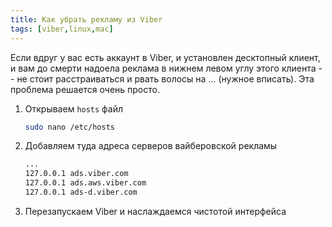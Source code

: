 ```yaml
---
title: Как убрать рекламу из Viber
tags: [viber,linux,mac]
---
```


Если вдруг у вас есть аккаунт в Viber, и установлен десктопный клиент,
и вам до смерти надоела реклама в нижнем левом углу этого клиента -- не 
стоит расстраиваться и рвать волосы на ... (нужное вписать).
Эта проблема решается очень просто.
<!--more-->

1. Открываем ```hosts``` файл
   ```bash
   sudo nano /etc/hosts
   ```
2. Добавляем туда адреса серверов вайберовской рекламы
   ```bash
   ...
   127.0.0.1 ads.viber.com
   127.0.0.1 ads.aws.viber.com
   127.0.0.1 ads-d.viber.com
   ```
3. Перезапускаем Viber и наслаждаемся чистотой интерфейса